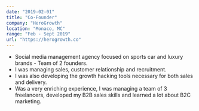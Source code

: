 ```yaml
---
date: "2019-02-01"
title: "Co-Founder"
company: "HeroGrowth"
location: "Monaco, MC"
range: "Feb - Sept 2019"
url: "https://herogrowth.co"
---
```


- Social media management agency focused on sports car and luxury brands - Team of 2 founders.
- I was managing sales, customer relationship and recruitment.
- I was also developing the growth hacking tools necessary for both sales and delivery.
- Was a very enriching experience, I was managing a team of 3 freelancers, developed my B2B sales skills and learned a lot about B2C marketing.
